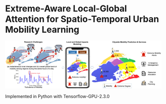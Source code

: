 # Extreme-Aware Local-Global Attention for Spatio-Temporal Urban Mobility Learning
<p align="center">
  <img src="https://github.com/HuiqunHuang/EALGAP/blob/main/Figs/Story.png" width="650" title="Research motivations and potential applications of EALGAP.">
</p>
Implemented in Python with Tensorflow-GPU-2.3.0
